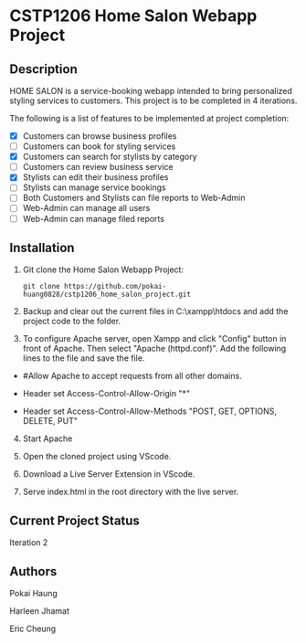 # CSTP1206 Home Salon Webapp Project 

## Description

HOME SALON is a service-booking webapp intended to bring personalized styling services to customers. This project is to be completed in 4 iterations. 

The following is a list of features to be implemented at project completion:

- [x] Customers can browse business profiles
- [ ] Customers can book for styling services
- [x] Customers can search for stylists by category
- [ ] Customers can review business service
- [x] Stylists can edit their business profiles
- [ ] Stylists can manage service bookings
- [ ] Both Customers and Stylists can file reports to Web-Admin
- [ ] Web-Admin can manage all users
- [ ] Web-Admin can manage filed reports

## Installation

1. Git clone the Home Salon Webapp Project:

    `git clone https://github.com/pokai-huang0828/cstp1206_home_salon_project.git`

2. Backup and clear out the current files in C:\xampp\htdocs and add the project code to the folder.

3. To configure Apache server, open Xampp and click "Config" button in front of Apache. Then select "Apache (httpd.conf)". Add the following lines to the file and save the file. 

- #Allow Apache to accept requests from all other domains.

- Header set Access-Control-Allow-Origin "*"

- Header set Access-Control-Allow-Methods "POST, GET, OPTIONS, DELETE, PUT"

4. Start Apache

5. Open the cloned project using VScode.

6. Download a Live Server Extension in VScode.

7. Serve index.html in the root directory with the live server. 

## Current Project Status

Iteration 2

## Authors

Pokai Haung

Harleen Jhamat

Eric Cheung
